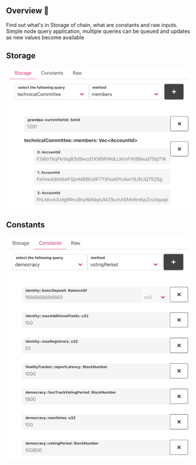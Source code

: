 ## Overview 👀 

Find out what's in Storage of chain, what are constants and raw inputs. Simple node query application, multiple queries can be queued and updates as new values become available

## Storage

![Storage](./assets/Storage.png)

## Constants

![Constants](./assets/Constants.png)